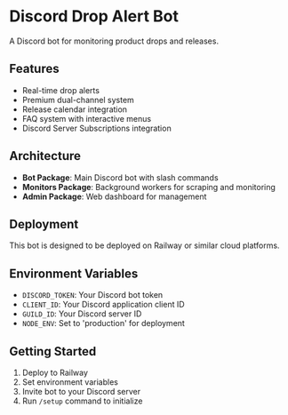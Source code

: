 # Discord Drop Alert Bot

A Discord bot for monitoring product drops and releases.

## Features
- Real-time drop alerts
- Premium dual-channel system
- Release calendar integration
- FAQ system with interactive menus
- Discord Server Subscriptions integration

## Architecture
- **Bot Package**: Main Discord bot with slash commands
- **Monitors Package**: Background workers for scraping and monitoring
- **Admin Package**: Web dashboard for management

## Deployment
This bot is designed to be deployed on Railway or similar cloud platforms.

## Environment Variables
- `DISCORD_TOKEN`: Your Discord bot token
- `CLIENT_ID`: Your Discord application client ID
- `GUILD_ID`: Your Discord server ID
- `NODE_ENV`: Set to 'production' for deployment

## Getting Started
1. Deploy to Railway
2. Set environment variables
3. Invite bot to your Discord server
4. Run `/setup` command to initialize
